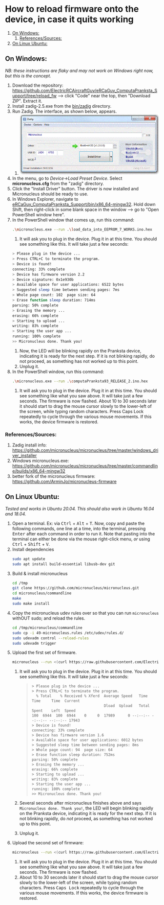 
# How to reload firmware onto the device, in case it quits working

<!-- MarkdownTOC -->

1. [On Windows:](#on-windows)
    1. [References/Sources:](#referencessources)
1. [On Linux Ubuntu:](#on-linux-ubuntu)

<!-- /MarkdownTOC -->


<a id="on-windows"></a>
## On Windows:
_NB: these instructions are flaky and may not work on Windows right now, but this is the concept._

1. Download the repository: https://github.com/ElectricRCAircraftGuy/eRCaGuy_ComputaPranksta_Support/tree/reload_fw --> click "Code" near the top, then "Download ZIP". Extract it.
1. Install zadig-2.5.exe from the [bin/zadig](zadig) directory.
1. Run Zadig. The interface, as shown below, appears.
    1. ![](zadig/zadig_screenshot.gif)
1. In the menu, go to *Device->Load Preset Device*.  Select **micronucleus.cfg** from the "zadig" directory.
1. Click the "Install Driver" button. The driver is now installed and Micronucleus should be ready to use. 
1. In Windows Explorer, navigate to [eRCaGuy_ComputaPranksta_Support/bin/x86_64-mingw32](x86_64-mingw32). Hold down Shift, then right-click in some blank space in the window --> go to "Open PowerShell window here".
1. In the PowerShell window that comes up, run this command: 
    ```bash
    .\micronucleus.exe --run .\load_data_into_EEPROM_7_WORKS.ino.hex
    ````
    1. It will ask you to plug in the device. Plug it in at this time. You should see something like this. It will take just a few seconds:
    ```bash
    > Please plug in the device ... 
    > Press CTRL+C to terminate the program.
    > Device is found!
    connecting: 33% complete
    > Device has firmware version 2.2
    > Device signature: 0x1e930b 
    > Available space for user applications: 6522 bytes
    > Suggested sleep time between sending pages: 7ms
    > Whole page count: 102  page size: 64
    > Erase function sleep duration: 714ms
    parsing: 50% complete
    > Erasing the memory ...
    erasing: 66% complete
    > Starting to upload ...
    writing: 83% complete
    > Starting the user app ...
    running: 100% complete
    >> Micronucleus done. Thank you!
    ```
    1. Now, the LED will be blinking rapidly on the Pranksta device, indicating it is ready for the next step. If it is not blinking rapidly, do not proceed, as something has not worked up to this point. 
    1. Unplug it.
1. In the PowerShell window, run this command: 
    ```bash
    .\micronucleus.exe --run .\computaPranksta93_RELEASE_2.ino.hex
    ``` 
    1. It will ask you to plug in the device. Plug it in at this time. You should see something like what you saw above. It will take just a few seconds. The firmware is now flashed. About 10 to 30 seconds later it should start to drag the mouse cursor slowly to the lower-left of the screen, while typing random characters. Press Caps Lock repeatedly to cycle through the various mouse movements. If this works, the device firmware is restored.



<a id="referencessources"></a>
### References/Sources:
1. Zadig install info: https://github.com/micronucleus/micronucleus/tree/master/windows_driver_installer
1. Windows micronucleus.exe: https://github.com/micronucleus/micronucleus/tree/master/commandline/builds/x86_64-mingw32 
1. better fork of the micronucleus firmware: https://github.com/ArminJo/micronucleus-firmware


<a id="on-linux-ubuntu"></a>
## On Linux Ubuntu:

_Tested and works in Ubuntu 20.04. This should also work in Ubuntu 16.04 and 18.04._

1. Open a terminal. Ex: via <kbd>Ctrl</kbd> + <kbd>Alt</kbd> + <kbd>T</kbd>. Now, copy and paste the following commands, one line at a time, into the terminal, pressing <kbd>Enter</kbd> after each command in order to run it. Note that pasting into the terminal can either be done via the mouse right-click menu, _or_ using <kbd>Ctrl</kbd> + <kbd>Shift</kbd> + <kbd>V</kbd>.
1. Install dependencies
    ```bash
    sudo apt update 
    sudo apt install build-essential libusb-dev git  
    ```
1. Build & install micronucleus
    ```bash
    cd /tmp
    git clone https://github.com/micronucleus/micronucleus.git
    cd micronucleus/commandline
    make
    sudo make install 
    ```
1. Copy the micronucleus udev rules over so that you can run `micronucleus` withOUT sudo; and reload the rules.
    ```bash
    cd /tmp/micronucleus/commandline
    sudo cp -i 49-micronucleus.rules /etc/udev/rules.d/
    sudo udevadm control --reload-rules
    sudo udevadm trigger
    ```
1. Upload the first set of firmware.
    ```bash
    micronucleus --run <(curl https://raw.githubusercontent.com/ElectricRCAircraftGuy/eRCaGuy_ComputaPranksta_Support/reload_fw/bin/x86_64-mingw32/load_data_into_EEPROM_7_WORKS.ino.hex)
    ````
    1. It will ask you to plug in the device. Plug it in at this time. You should see something like this. It will take just a few seconds:
        >     > Please plug in the device ... 
        >     > Press CTRL+C to terminate the program.
        >       % Total    % Received % Xferd  Average Speed   Time    Time     Time  Current
        >                                      Dload  Upload   Total   Spent    Left  Speed
        >     100  6944  100  6944    0     0  17989      0 --:--:-- --:--:-- --:--:-- 17943
        >     > Device is found!
        >     connecting: 33% complete
        >     > Device has firmware version 1.6
        >     > Available space for user applications: 6012 bytes
        >     > Suggested sleep time between sending pages: 8ms
        >     > Whole page count: 94  page size: 64
        >     > Erase function sleep duration: 752ms
        >     parsing: 50% complete
        >     > Erasing the memory ...
        >     erasing: 66% complete
        >     > Starting to upload ...
        >     writing: 83% complete
        >     > Starting the user app ...
        >     running: 100% complete
        >     >> Micronucleus done. Thank you!

    1. Several seconds after micronucleus finishes above and says `Micronucleus done. Thank you!`, the LED will begin blinking rapidly on the Pranksta device, indicating it is ready for the next step. If it is not blinking rapidly, do _not_ proceed, as something has not worked up to this point. 
    1. Unplug it.
1. Upload the second set of firmware:
    ```bash
    micronucleus --run <(curl https://raw.githubusercontent.com/ElectricRCAircraftGuy/eRCaGuy_ComputaPranksta_Support/reload_fw/bin/x86_64-mingw32/computaPranksta93_RELEASE_2.ino.hex)
    ``` 
    1. It will ask you to plug in the device. Plug it in at this time. You should see something like what you saw above. It will take just a few seconds. The firmware is now flashed. 
    1. About 10 to 30 seconds later it should start to drag the mouse cursor slowly to the lower-left of the screen, while typing random characters. Press <kbd>Caps Lock</kbd> repeatedly to cycle through the various mouse movements. If this works, the device firmware is restored.


<!--

----------

Old info (don't use this)

1. Download and install this Arduino IDE (Integrated Development Environment): https://downloads.arduino.cc/arduino-1.8.15-windows.exe. Be sure to install all components it comes with, including all drivers.
1. Open Arduino. Click "Allow access" if Windows Defender tries to block it.
1. Go to Tools -> Manage Libraries -> 

-->
